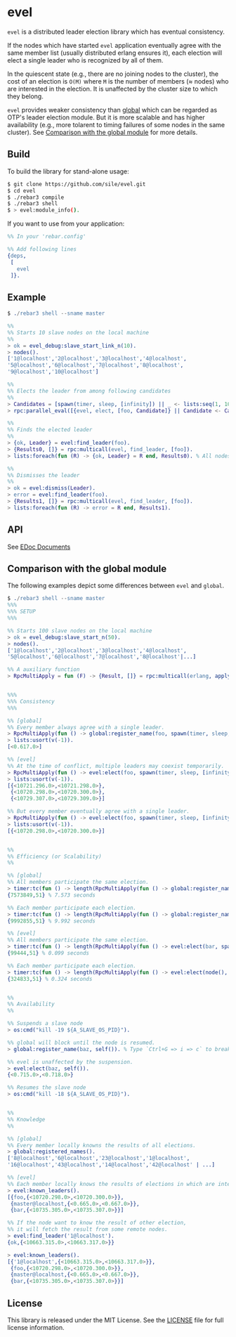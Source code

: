 evel
=====

`evel` is a distributed leader election library which has eventual consistency.

If the nodes which have started `evel` application eventually agree with the same member list (usually distributed erlang ensures it),
each election will elect a single leader who is recognized by all of them.

In the quiescent state (e.g., there are no joining nodes to the cluster),
the cost of an election is `O(M)` where `M` is the number of members (≈  nodes) who are interested in the election.
It is unaffected by the cluster size to which they belong.

`evel` provides weaker consistency than [global](http://erlang.org/doc/man/global.html) which can be regarded as OTP's leader election module.
But it is more scalable and has higher availability (e.g., more tolarent to timing failures of some nodes in the same cluster).
See [Comparison with the global module](#todo) for more details.

Build
-----

To build the library for stand-alone usage:
```sh
$ git clone https://github.com/sile/evel.git
$ cd evel
$ ./rebar3 compile
$ ./rebar3 shell
$ > evel:module_info().
```

If you want to use from your application:
```erlang
%% In your 'rebar.config'

%% Add following lines
{deps,
 [
   evel
 ]}.
```

Example
-------

```erlang
$ ./rebar3 shell --sname master

%%
%% Starts 10 slave nodes on the local machine
%%
> ok = evel_debug:slave_start_link_n(10).
> nodes().
['1@localhost','2@localhost','3@localhost','4@localhost',
'5@localhost','6@localhost','7@localhost','8@localhost',
'9@localhost','10@localhost']

%%
%% Elects the leader from among following candidates
%%
> Candidates = [spawn(timer, sleep, [infinity]) || _ <- lists:seq(1, 100)].
> rpc:parallel_eval([{evel, elect, [foo, Candidate]} || Candidate <- Candidates]).

%%
%% Finds the elected leader
%%
> {ok, Leader} = evel:find_leader(foo).
> {Results0, []} = rpc:multicall(evel, find_leader, [foo]).
> lists:foreach(fun (R) -> {ok, Leader} = R end, Results0). % All nodes agree with the single leader

%%
%% Dismisses the leader
%%
> ok = evel:dismiss(Leader).
> error = evel:find_leader(foo).
> {Results1, []} = rpc:multicall(evel, find_leader, [foo]).
> lists:foreach(fun (R) -> error = R end, Results1).
```

API
---

See [EDoc Documents](doc/README.md)

Comparison with the global module
---------------------------------

The following examples depict some differences between `evel` and `global`.

```erlang
$ ./rebar3 shell --sname master
%%%
%%% SETUP
%%%

%% Starts 100 slave nodes on the local machine
> ok = evel_debug:slave_start_n(50).
> nodes().
['1@localhost','2@localhost','3@localhost','4@localhost',
'5@localhost','6@localhost','7@localhost','8@localhost'|...]

%% A auxiliary function
> RpcMultiApply = fun (F) -> {Result, []} = rpc:multicall(erlang, apply, [F, []]), Result end.


%%%
%%% Consistency
%%%

%% [global]
%% Every member always agree with a single leader.
> RpcMultiApply(fun () -> global:register_name(foo, spawn(timer, sleep, [infinity])), global:whereis_name(foo) end).
> lists:usort(v(-1)).
[<0.617.0>]

%% [evel]
%% At the time of conflict, multiple leaders may coexist temporarily.
> RpcMultiApply(fun () -> evel:elect(foo, spawn(timer, sleep, [infinity])) end).
> lists:usort(v(-1)).
[{<10721.296.0>,<10721.298.0>},
 {<10720.298.0>,<10720.300.0>},
 {<10729.307.0>,<10729.309.0>}]

%% But every member eventually agree with a single leader.
> RpcMultiApply(fun () -> evel:elect(foo, spawn(timer, sleep, [infinity])) end).
> lists:usort(v(-1)).
[{<10720.298.0>,<10720.300.0>}]


%%
%% Efficiency (or Scalability)
%%

%% [global]
%% All members participate the same election.
> timer:tc(fun () -> length(RpcMultiApply(fun () -> global:register_name(bar, spawn(timer, sleep, [infinity])) end)) end).
{7573849,51} % 7.573 seconds

%% Each member participate each election.
> timer:tc(fun () -> length(RpcMultiApply(fun () -> global:register_name(node(), spawn(timer, sleep, [infinity])) end)) end).
{9992855,51} % 9.992 seconds

%% [evel]
%% All members participate the same election.
> timer:tc(fun () -> length(RpcMultiApply(fun () -> evel:elect(bar, spawn(timer, sleep, [infinity])) end)) end).
{99444,51} % 0.099 seconds

%% Each member participate each election.
> timer:tc(fun () -> length(RpcMultiApply(fun () -> evel:elect(node(), spawn(timer, sleep, [infinity])) end)) end).
{324833,51} % 0.324 seconds


%%
%% Availability
%%

%% Suspends a slave node
> os:cmd("kill -19 ${A_SLAVE_OS_PID}").

%% global will block until the node is resumed.
> global:register_name(baz, self()). % Type `Ctrl+G => i => c` to break

%% evel is unaffected by the suspension.
> evel:elect(baz, self()).
{<0.715.0>,<0.718.0>}

%% Resumes the slave node
> os:cmd("kill -18 ${A_SLAVE_OS_PID}").


%%
%% Knowledge
%%

%% [global]
%% Every member locally knowns the results of all elections.
> global:registered_names().
['8@localhost','6@localhost','23@localhost','1@localhost',
'16@localhost','43@localhost','14@localhost','42@localhost' | ...]

%% [evel]
%% Each member locally knows the results of elections in which are interested.
> evel:known_leaders().
[{foo,{<10720.298.0>,<10720.300.0>}},
 {master@localhost,{<0.665.0>,<0.667.0>}},
 {bar,{<10735.305.0>,<10735.307.0>}}]

%% If the node want to know the result of other election,
%% it will fetch the result from some remote nodes.
> evel:find_leader('1@localhost').
{ok,{<10663.315.0>,<10663.317.0>}}

> evel:known_leaders().
[{'1@localhost',{<10663.315.0>,<10663.317.0>}},
 {foo,{<10720.298.0>,<10720.300.0>}},
 {master@localhost,{<0.665.0>,<0.667.0>}},
 {bar,{<10735.305.0>,<10735.307.0>}}]
```

License
-------

This library is released under the MIT License.
See the [LICENSE](LICENSE) file for full license information.
